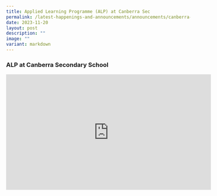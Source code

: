 ```yaml
---
title: Applied Learning Programme (ALP) at Canberra Sec
permalink: /latest-happenings-and-announcements/announcements/canberra-alp/
date: 2023-11-20
layout: post
description: ""
image: ""
variant: markdown
---
```

### ALP at Canberra Secondary School

<iframe allowfullscreen="" allow="accelerometer; autoplay; clipboard-write; encrypted-media; gyroscope; picture-in-picture; web-share" frameborder="0" title="YouTube video player" src="https://www.youtube.com/embed/JKlcAia7gZY?si=cp6tfeiC9RLb9yoq" height="315" width="560"></iframe>